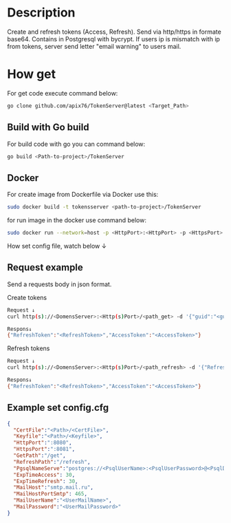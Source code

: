 # Description
Create and refresh tokens (Access, Refresh). Send via http/https in formate base64. Contains in Postgresql with bycrypt. If users ip is mismatch with ip from tokens, server send letter "email warning" to users mail. 
 
# How get 

For get code execute command below:
```bash
go clone github.com/apix76/TokenServer@latest <Target_Path>
```
## Build with Go build
For build code with go you can command below:
```bash
go build <Path-to-project>/TokenServer
```

## Docker
For create image from Dockerfile via Docker use this:
```bash
sudo docker build -t tokensserver <path-to-project>/TokenServer
```
for run image in the docker use command below:
```bash
sudo docker run --network=host -p <HttpPort>:<HttpPort> -p <HttpsPort>:<HttpsPort> --volume <Path-to-project>/TokenServer/config.cfg:/TokenServer/config.cfg tokensserver
```
How set config file, watch below ↓

## Request example
Send a requests body in json format. 

Create tokens
```bash
Request ↓
curl http(s)://<DomensServer>:<Http(s)Port>/<path_get> -d '{"guid":"<guid>"}'

Respons↓
{"RefreshToken":"<RefreshToken>","AccessToken":"<AccessToken>"}
```

Refresh tokens
```bash
Request ↓
curl http(s)://<DomensServer>:<Http(s)Port>/<path_refresh> -d '{"RefreshToken":"<RefreshToken>"}'

Respons↓
{"RefreshToken":"<RefreshToken>","AccessToken":"<AccessToken>"}
```

## Example set config.cfg
```json
{
  "CertFile":"<Path>/<CertFile>",
  "Keyfile":"<Path>/<Keyfile>",
  "HttpPort":":8080",
  "HttpsPort":":8081",
  "GetPath":"/get",
  "RefreshPath":"/refresh",
  "PgsqlNameServe":"postgres://<PsqlUserName>:<PsqlUserPassword>@<PsqlDomen>:<PsqlServerPort>/<PsqlDataBaseName>",
  "ExpTimeAccess": 30,
  "ExpTimeRefresh": 30,
  "MailHost":"smtp.mail.ru",
  "MailHostPortSmtp": 465,
  "MailUserName":"<UserMailName>",
  "MailPassword":"<UserMailPassword>"
}
```



